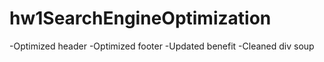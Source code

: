 # hw1SearchEngineOptimization
-Optimized header
-Optimized footer
-Updated benefit
-Cleaned div soup
